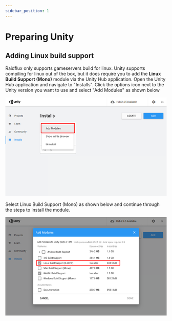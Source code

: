 ```yaml
---
sidebar_position: 1
---
```


# Preparing Unity

## Adding Linux build support
Raidflux only supports gameservers build for linux. Unity supports compiling for linux out of the box, but it does require you to add the **Linux Build Support (Mono)** module via the Unity Hub application. Open the Unity Hub application and navigate to "Installs". Click the options icon next to the Unity version you want to use and select "Add Modules" as shown below

![add modules](./assets/add-module.png)

Select Linux Build Support (Mono) as shown below and continue through the steps to install the module.

![add linux](./assets/add-linux.png)
